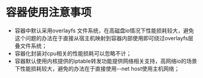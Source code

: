 # 容器使用注意事项
+ 容器中默认采用overlayfs 文件系统，在高磁盘io情况下性能损耗较大，避免这个问题的办法在于直接从宿主机映射到容器内部使用即可绕过overlayfs层叠文件系统；
+ 容器化封装对cpu相关的性能损耗可以忽略不计；
+ 容器默认使用内核提供的iptable转发功能提供网络相关支持，高网络io的场景下性能损耗较大，避免的办法在于直接使用--net host使用主机网络；